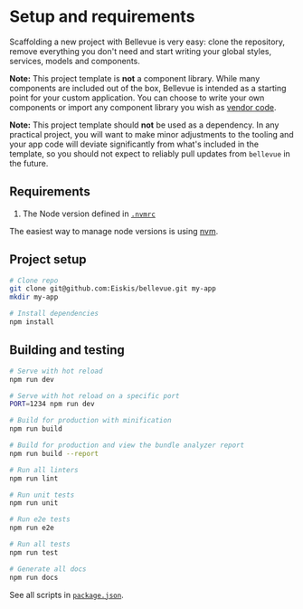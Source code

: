 
# Setup and requirements

Scaffolding a new project with Bellevue is very easy: clone the repository, remove everything you don't need and start writing your global styles, services, models and components.

**Note:** This project template is **not** a component library. While many components are included out of the box, Bellevue is intended as a starting point for your custom application. You can choose to write your own components or import any component library you wish as [vendor code](../app/vendor.md).

**Note:** This project template should **not** be used as a dependency. In any practical project, you will want to make minor adjustments to the tooling and your app code will deviate significantly from what's included in the template, so you should not expect to reliably pull updates from `bellevue` in the future.

## Requirements

1. The Node version defined in [`.nvmrc`](./.nvmrc)

The easiest way to manage node versions is using [nvm](https://github.com/creationix/nvm).

## Project setup

```sh
# Clone repo
git clone git@github.com:Eiskis/bellevue.git my-app
mkdir my-app

# Install dependencies
npm install
```

## Building and testing

```sh
# Serve with hot reload
npm run dev

# Serve with hot reload on a specific port
PORT=1234 npm run dev

# Build for production with minification
npm run build

# Build for production and view the bundle analyzer report
npm run build --report

# Run all linters
npm run lint

# Run unit tests
npm run unit

# Run e2e tests
npm run e2e

# Run all tests
npm run test

# Generate all docs
npm run docs
```

See all scripts in [`package.json`](https://github.com/Eiskis/bellevue/tree/master/src/package.json).
